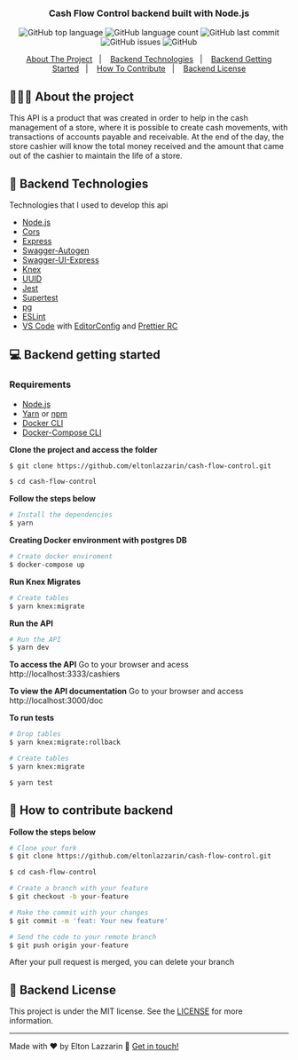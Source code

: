 <h3 align="center">
  Cash Flow Control backend built with Node.js
</h3>

<p align="center">
  <img alt="GitHub top language" src="https://img.shields.io/github/languages/top/eltonlazzarin/cash-flow-control">

  <img alt="GitHub language count" src="https://img.shields.io/github/languages/count/eltonlazzarin/cash-flow-control">

  <img alt="GitHub last commit" src="https://img.shields.io/github/last-commit/eltonlazzarin/cash-flow-control">

  <img alt="GitHub issues" src="https://img.shields.io/github/issues/eltonlazzarin/cash-flow-control">

  <img alt="GitHub" src="https://img.shields.io/github/license/eltonlazzarin/cash-flow-control">
</p>

<p align="center">
  <a href="#-about-the-project">About The Project</a>&nbsp;&nbsp;&nbsp;|&nbsp;&nbsp;&nbsp;
  <a href="#-backend-technologies">Backend Technologies</a>&nbsp;&nbsp;&nbsp;|&nbsp;&nbsp;&nbsp;
  <a href="#-backend-getting-started">Backend Getting Started</a>&nbsp;&nbsp;&nbsp;|&nbsp;&nbsp;&nbsp;
  <a href="#-how-to-contribute-backend">How To Contribute</a>&nbsp;&nbsp;&nbsp;|&nbsp;&nbsp;&nbsp;
  <a href="#-backend-license">Backend License</a>
</p>

## 👨🏻‍💻 About the project

<p>
This API is a product that was created in order to help in the cash management of a store, where it is possible to create cash movements, with transactions of accounts payable and receivable. At the end of the day, the store cashier will know the total money received and the amount that came out of the cashier to maintain the life of a store.</p>

## 🚀 Backend Technologies

Technologies that I used to develop this api

- [Node.js](https://nodejs.org/en)
- [Cors](https://github.com/expressjs/cors)
- [Express](https://github.com/expressjs/express)
- [Swagger-Autogen](https://www.npmjs.com/package/swagger-autogen)
- [Swagger-UI-Express](https://www.npmjs.com/package/swagger-ui-express)
- [Knex](https://github.com/knex/knex)
- [UUID](https://github.com/uuidjs/uuid)
- [Jest](https://jestjs.io/docs/en/getting-started)
- [Supertest](https://www.npmjs.com/package/supertest)
- [pg](https://node-postgres.com)
- [ESLint](https://eslint.org/docs/user-guide/getting-started)
- [VS Code](https://code.visualstudio.com) with [EditorConfig](https://marketplace.visualstudio.com/items?itemName=EditorConfig.EditorConfig) and [Prettier RC](https://github.com/prettier/prettier)

## 💻 Backend getting started

### Requirements

- [Node.js](https://nodejs.org/en/)
- [Yarn](https://classic.yarnpkg.com/) or [npm](https://www.npmjs.com/)
- [Docker CLI](https://docs.docker.com/engine/reference/commandline/cli)
- [Docker-Compose CLI](https://docs.docker.com/compose/reference/overview)

**Clone the project and access the folder**

```bash
$ git clone https://github.com/eltonlazzarin/cash-flow-control.git

$ cd cash-flow-control
```

**Follow the steps below**

```bash
# Install the dependencies
$ yarn
```

**Creating Docker environment with postgres DB**

```bash
# Create docker enviroment
$ docker-compose up
```

**Run Knex Migrates**

```bash
# Create tables
$ yarn knex:migrate
```

**Run the API**

```bash
# Run the API
$ yarn dev
```

**To access the API**
Go to your browser and acess http://localhost:3333/cashiers

**To view the API documentation**
Go to your browser and access http://localhost:3000/doc

**To run tests**

```bash
# Drop tables
$ yarn knex:migrate:rollback

# Create tables
$ yarn knex:migrate

$ yarn test
```

## 🤔 How to contribute backend

**Follow the steps below**

```bash
# Clone your fork
$ git clone https://github.com/eltonlazzarin/cash-flow-control.git

$ cd cash-flow-control

# Create a branch with your feature
$ git checkout -b your-feature

# Make the commit with your changes
$ git commit -m 'feat: Your new feature'

# Send the code to your remote branch
$ git push origin your-feature
```

After your pull request is merged, you can delete your branch

## 📝 Backend License

This project is under the MIT license. See the [LICENSE](https://github.com/eltonlazzarin/cash-flow-control/blob/master/LICENSE) for more information.

---

Made with ♥ by Elton Lazzarin :wave: [Get in touch!](https://www.linkedin.com/in/eltonlazzarin/)

